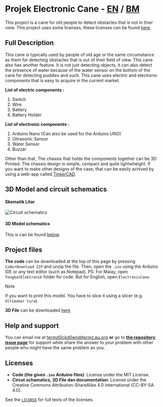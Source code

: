 # Projek Electronic Cane - <ins>EN</ins> / [BM](https://github.com/TERMZL0ckd0wn/Tongkat-Elektronik/blob/main/README.md)
This project is a cane for old people to detect obstacles that is not in thier view. This project uses some licenses, these licenses can be found [here](#licenses).

## Full Description

This cane is typically used by people of old age or the same circumstance as them for detecting obstacles that is out of their field of view. This cane also has another feature. It is not just detecting objects, it can also detect the presence of water because of the water sensor on the bottom of the cane for detecting puddles and such. This cane uses electric and electronic components that is easy to acquire in the current market.

**List of electric components :**
1. Switch
2. Wire
3. Battery
4. Battery Holder

**List of electronic components :**
1. Arduino Nano (Can also be used for the Arduino UNO)
2. Ultrasonic Sensor
3. Water Sensor
4. Buzzer

Other than that, The chassis that holds the components together can be 3D Printed. The chassis design is simple, compact and quite lightwheight. If you want to make other designs of the case, that can be easily achived by using a web-app called [TinkerCAD](https://tinkercad.com).

## 3D Model and circuit schematics

#### Skematik Litar
![Circuit schematics](https://github.com/TERMZL0ckd0wn/Tongkat-Elektronik/blob/main/gambar-images/circuit_en.png)

#### 3D Model schematics
This is can be found [below](#project-files).

## Project files

**The code** can be downloaded at the top of this page by pressing `Code`>`Download ZIP` and unzip the file. Then, open the `.ino` using the Arduino IDE or any text editor (such as Notepad). PS: For Malay, open `TongkatElektronik` folder for code. But for English, open `ElectronicCane`.

>[!NOTE]
>If you want to print this model. You have to slice it using a slicer (e.g. `Ultimaker Cura`).

**3D File** can be downloaded [here](https://www.tinkercad.com/things/119S82dprjt-powerful-stantia-allis)

## Help and support
You can email me at termzl0ckd0wn@termz.eu.org **or** go to [**the repository issue page**](https://github.com/TERMZL0ckd0wn/Tongkat-Elektronik/issues) for support while share the answer to your problem with other people who might have the same problem as you.

## Licenses

- **Code (the given `.ino` Arduino files)**: License under the MIT License.
- **Circut schamatics, 3D File dan documentation**: License under the Creative Commons Attribution-ShareAlike 4.0 International (CC-BY-SA 4.0).

See the [`LICENSE`](https://github.com/TERMZL0ckd0wn/Tongkat-Elektronik/blob/main/LICENSE) for full texts of the licenses.


